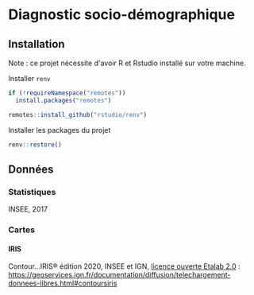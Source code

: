 # Diagnostic socio-démographique

## Installation

Note : ce projet nécessite d'avoir R et Rstudio installé sur votre machine.

Installer `renv`
```r
if (!requireNamespace("remotes"))
  install.packages("remotes")

remotes::install_github("rstudio/renv")
```
Installer les packages du projet
```r
renv::restore()
```

## Données

### Statistiques
INSEE, 2017

### Cartes

#### IRIS

Contour…IRIS® édition 2020, INSEE et IGN, [licence ouverte Etalab 2.0](https://www.etalab.gouv.fr/licence-ouverte-open-licence) :
https://geoservices.ign.fr/documentation/diffusion/telechargement-donnees-libres.html#contoursiris
